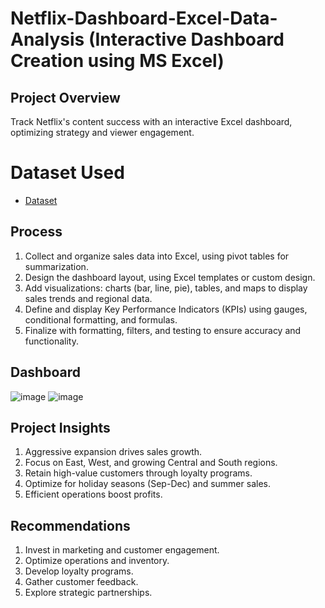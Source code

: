 # Netflix-Dashboard-Excel-Data-Analysis (Interactive Dashboard Creation using MS Excel)
## Project Overview
Track Netflix's content success with an interactive Excel dashboard, optimizing strategy and viewer engagement.
# Dataset Used
- <a href="https://github.com/Aajtakk/Netflix-Dashboard-Excel">Dataset</a>
## Process
1. Collect and organize sales data into Excel, using pivot tables for summarization.
2. Design the dashboard layout, using Excel templates or custom design.
3. Add visualizations: charts (bar, line, pie), tables, and maps to display sales trends and regional data.
4. Define and display Key Performance Indicators (KPIs) using gauges, conditional formatting, and formulas.
5. Finalize with formatting, filters, and testing to ensure accuracy and functionality.
## Dashboard
![image](https://github.com/user-attachments/assets/d02d34c6-0b50-4a03-b9ef-c33e352042a5)
![image](https://github.com/user-attachments/assets/e7509b94-7a2f-4256-9bcf-783fb2869b46)
## Project Insights
1. Aggressive expansion drives sales growth.
2. Focus on East, West, and growing Central and South regions.
3. Retain high-value customers through loyalty programs.
4. Optimize for holiday seasons (Sep-Dec) and summer sales.
5. Efficient operations boost profits.
## Recommendations
1. Invest in marketing and customer engagement.
2. Optimize operations and inventory.
3. Develop loyalty programs.
4. Gather customer feedback.
5. Explore strategic partnerships.



